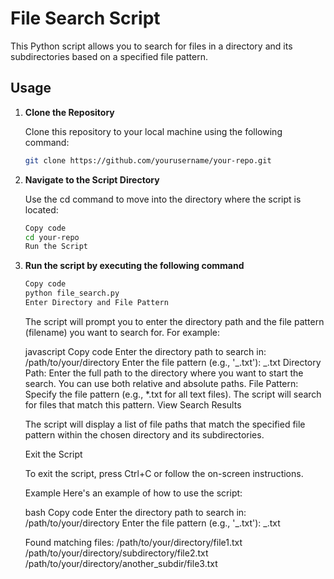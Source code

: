 # File Search Script

This Python script allows you to search for files in a directory and its subdirectories based on a specified file pattern.

## Usage

1. **Clone the Repository**

   Clone this repository to your local machine using the following command:

   ```bash
   git clone https://github.com/yourusername/your-repo.git

   ```

2. **Navigate to the Script Directory**

   Use the cd command to move into the directory where the script is located:

   ```bash
   Copy code
   cd your-repo
   Run the Script
   ```

3. **Run the script by executing the following command**

   ```bash
   Copy code
   python file_search.py
   Enter Directory and File Pattern
   ```

   The script will prompt you to enter the directory path and the file pattern (filename) you want to search for. For example:

   javascript
   Copy code
   Enter the directory path to search in: /path/to/your/directory
   Enter the file pattern (e.g., '_.txt'): _.txt
   Directory Path: Enter the full path to the directory where you want to start the search. You can use both relative and absolute paths.
   File Pattern: Specify the file pattern (e.g., \*.txt for all text files). The script will search for files that match this pattern.
   View Search Results

   The script will display a list of file paths that match the specified file pattern within the chosen directory and its subdirectories.

   Exit the Script

   To exit the script, press Ctrl+C or follow the on-screen instructions.

   Example
   Here's an example of how to use the script:

   bash
   Copy code
   Enter the directory path to search in: /path/to/your/directory
   Enter the file pattern (e.g., '_.txt'): _.txt

   Found matching files:
   /path/to/your/directory/file1.txt
   /path/to/your/directory/subdirectory/file2.txt
   /path/to/your/directory/another_subdir/file3.txt
